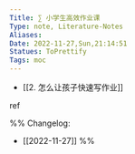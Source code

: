 ```yaml
---
Title: ∑ 小学生高效作业课 
Type: note, Literature-Notes 
Aliases: 
Date: 2022-11-27,Sun,21:14:51 
Statues: ToPrettify 
Tags: moc
---
```


- [[2. 怎么让孩子快速写作业]]











ref

%%
Changelog:
- [[2022-11-27]]
%%

